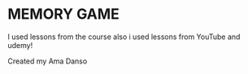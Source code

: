 # MEMORY GAME

I used lessons from the course also i used lessons from YouTube and udemy!

Created my Ama Danso
